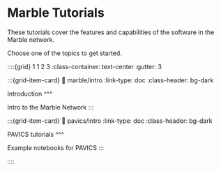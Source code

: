 # Marble Tutorials

These tutorials cover the features and capabilities of the software in the Marble network.

Choose one of the topics to get started.

::::{grid} 1 1 2 3
:class-container: text-center
:gutter: 3

:::{grid-item-card}
:link: marble/intro
:link-type: doc
:class-header: bg-dark

Introduction
^^^

Intro to the Marble Network
:::

:::{grid-item-card}
:link: pavics/intro
:link-type: doc
:class-header: bg-dark

PAVICS tutorials
^^^

Example notebooks for PAVICS
:::

::::
